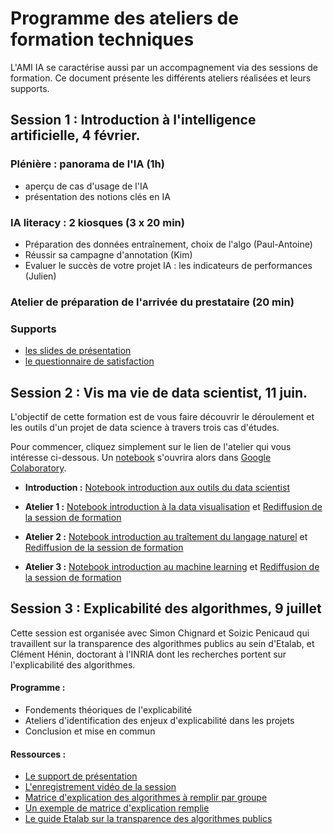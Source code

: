 # Programme des ateliers de formation techniques

L'AMI IA se caractérise aussi par un accompagnement via des sessions de formation. Ce document présente les différents ateliers réalisées et leurs supports.

## Session 1 : Introduction à l'intelligence artificielle, 4 février.

### Plénière : panorama de l'IA (1h)

- aperçu de cas d'usage de l'IA
- présentation des notions clés en IA 

### IA literacy : 2 kiosques (3 x 20 min) 

- Préparation des données entraînement, choix de l'algo (Paul-Antoine)
- Réussir sa campagne d'annotation (Kim)
- Evaluer le succès de votre projet IA : les indicateurs de performances (Julien)

### Atelier de préparation de l'arrivée du prestataire (20 min)

### Supports

- [les slides de présentation](https://speakerdeck.com/etalabia/pleniere-ami-a-2-4-fevrier-2020-matin)
- [le questionnaire de satisfaction](https://framaforms.org/questionnaire-satisfaction-pleniere-ami-ia-du-4-fevrier-1580823697)


## Session 2 : Vis ma vie de data scientist, 11 juin.

L'objectif de cette formation est de vous faire découvrir le déroulement et les outils d'un projet de data science à travers trois cas d'études.

Pour commencer, cliquez simplement sur le lien de l'atelier qui vous intéresse ci-dessous. Un [notebook](https://fr.wikipedia.org/wiki/Notebook_(programmation)) s'ouvrira alors dans [Google Colaboratory](https://colab.research.google.com/).

- **Introduction :** [Notebook introduction aux outils du data scientist](https://colab.research.google.com/github/etalab-ia/ami-ia/blob/master/notebooks/ami_ia_introduction_jupyter_notebook.ipynb) 

- **Atelier 1 :** [Notebook introduction à la data visualisation](https://colab.research.google.com/github/etalab-ia/ami-ia/blob/master/notebooks/ami_ia_dataviz_rr.ipynb) et [Rediffusion de la session de formation](https://visio.incubateur.net/playback/presentation/2.0/playback.html?meetingId=6f3acca485c398a1c9632e1efb38012581acde9c-1591880321574)

- **Atelier 2 :** [Notebook introduction au traîtement du langage naturel](https://colab.research.google.com/github/etalab-ia/ami-ia/blob/master/notebooks/ami_ia_NLP_cada.ipynb) et [Rediffusion de la session de formation](https://minio.lab.sspcloud.fr/strainel/spyrales_conf8_nlp_cada.mp4)

- **Atelier 3 :** [Notebook introduction au machine learning](https://colab.research.google.com/github/etalab-ia/ami-ia/blob/master/notebooks/intro-ML.ipynb) et [Rediffusion de la session de formation](https://visio.incubateur.net/playback/presentation/2.0/playback.html?meetingId=1f8a35fb378e0a4d1cc0d26bec5454f8ceaf88ac-1591880656126)

## Session 3 : Explicabilité des algorithmes, 9 juillet 

Cette session est organisée avec Simon Chignard et Soizic Penicaud qui travaillent sur la transparence des algorithmes publics au sein d'Etalab, et Clément Hénin, doctorant à l'INRIA dont les recherches portent sur l'explicabilité des algorithmes. 

#### Programme : 
- Fondements théoriques de l'explicabilité
- Ateliers d'identification des enjeux d'explicabilité dans les projets 
- Conclusion et mise en commun 

#### Ressources : 
- [Le support de présentation](./images/AMI_IA_2_Atelier_#3_9juillet2020.pdf)
- [L'enregistrement vidéo de la session](https://visio.incubateur.net/playback/presentation/2.0/playback.html?meetingId=227cbb7905fce775cffaaa01d64d65a8c89bff85-1594295133544)
- [Matrice d'explication des algorithmes à remplir par groupe](./images/matrice_explication.docx)
- [Un exemple de matrice d'explication remplie](./images/matrice_explication_exemple_score_coeur.docx)
- [Le guide Etalab sur la transparence des algorithmes publics](https://guides.etalab.gouv.fr/algorithmes/)

